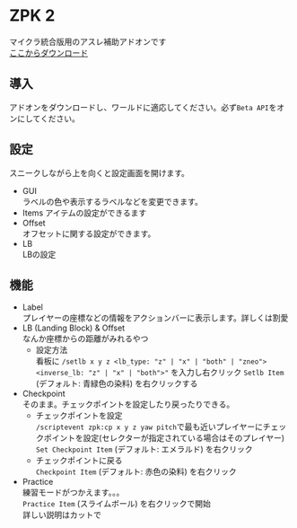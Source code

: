 # ZPK 2

マイクラ統合版用のアスレ補助アドオンです  
[ここからダウンロード](https://github.com/mihiro13/ZPK_2/releases/latest)

## 導入

アドオンをダウンロードし、ワールドに適応してください。必ず`Beta API`をオンにしてください。

## 設定

スニークしながら上を向くと設定画面を開けます。

- GUI  
ラベルの色や表示するラベルなどを変更できます。  
- Items
アイテムの設定ができるます
- Offset  
オフセットに関する設定ができます。
- LB  
LBの設定

## 機能

- Label  
プレイヤーの座標などの情報をアクションバーに表示します。詳しくは割愛  
- LB (Landing Block) & Offset  
なんか座標からの距離がみれるやつ  
    - 設定方法  
    看板に `/setlb x y z <lb_type: "z" | "x" | "both" | "zneo"> <inverse_lb: "z" | "x" | "both">"` を入力し右クリック
    `Setlb Item` (デフォルト: 青緑色の染料) を右クリックする
- Checkpoint  
そのまま。チェックポイントを設定したり戻ったりできる。  
    - チェックポイントを設定  
    `/scriptevent zpk:cp x y z yaw pitch`で最も近いプレイヤーにチェックポイントを設定(セレクターが指定されている場合はそのプレイヤー)  
    `Set Checkpoint Item` (デフォルト: エメラルド) を右クリック
    - チェックポイントに戻る  
    `Checkpoint Item` (デフォルト: 赤色の染料) を右クリック
- Practice  
練習モードがつかえます。。。  
`Practice Item` (スライムボール) を右クリックで開始  
詳しい説明はカットで